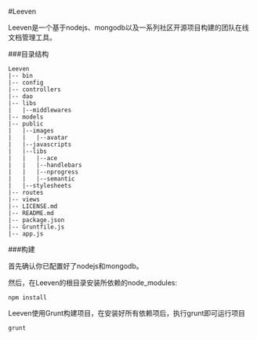 #Leeven

Leeven是一个基于nodejs、mongodb以及一系列社区开源项目构建的团队在线文档管理工具。

###目录结构
```
Leeven
|-- bin
|-- config
|-- controllers
|-- dao
|-- libs
|	|--middlewares	
|-- models
|-- public
|	|--images
|	|	|--avatar
|	|--javascripts
|	|--libs
|	|	|--ace
|	|	|--handlebars
|	|	|--nprogress
|	|	|--semantic
|	|--stylesheets
|-- routes
|-- views
|-- LICENSE.md
|-- README.md
|-- package.json
|-- Gruntfile.js
|-- app.js
```

###构建

首先确认你已配置好了nodejs和mongodb。

然后，在Leeven的根目录安装所依赖的node_modules:

```
npm install
```

Leeven使用Grunt构建项目，在安装好所有依赖项后，执行grunt即可运行项目

```
grunt
```